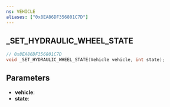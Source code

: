```yaml
---
ns: VEHICLE
aliases: ["0x8EA86DF356801C7D"]
---
```

## _SET_HYDRAULIC_WHEEL_STATE

```c
// 0x8EA86DF356801C7D
void _SET_HYDRAULIC_WHEEL_STATE(Vehicle vehicle, int state);
```

## Parameters
* **vehicle**: 
* **state**: 

